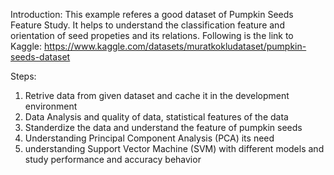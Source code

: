 Introduction:
This example referes a good dataset of Pumpkin Seeds Feature Study. It helps to understand the classification feature and orientation of seed propeties and its relations.
Following is the link to Kaggle:
https://www.kaggle.com/datasets/muratkokludataset/pumpkin-seeds-dataset

Steps:
1. Retrive data from given dataset and cache it in the development environment
2. Data Analysis and quality of data, statistical features of the data
3. Standerdize the data and understand the feature of pumpkin seeds
4. Understanding Principal Component Analysis (PCA) its need
5. understanding Support Vector Machine (SVM) with different models and study performance and accuracy behavior
